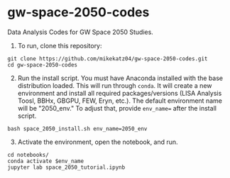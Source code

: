 # gw-space-2050-codes

Data Analysis Codes for GW Space 2050 Studies. 

1) To run, clone this repository:

```
git clone https://github.com/mikekatz04/gw-space-2050-codes.git
cd gw-space-2050-codes
```

2) Run the install script. You must have Anaconda installed with the base distribution loaded. This will run through `conda`. It will create a new environment and install all required packages/versions (LISA Analysis Toosl, BBHx, GBGPU, FEW, Eryn, etc.). The default environment name will be "2050_env." To adjust that, provide `env_name=` after the install script.

```
bash space_2050_install.sh env_name=2050_env
```

3) Activate the environment, open the notebook, and run.

```
cd notebooks/
conda activate $env_name
jupyter lab space_2050_tutorial.ipynb
```